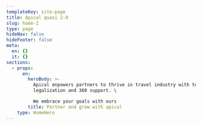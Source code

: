 ```yaml
---
templateKey: site-page
title: Apical quasi 2.0
slug: home-2
type: page
hideNav: false
hideFooter: false
meta:
  en: {}
  it: {}
sections:
  - props:
      en:
        heroBody: >-
          Apical enpowers partners to thrive in travel industry with technology
          legalization and 360 support. \

          We embrace your goals with ours
        title: Partner and grow with apical
    type: HomeHero
---
```


